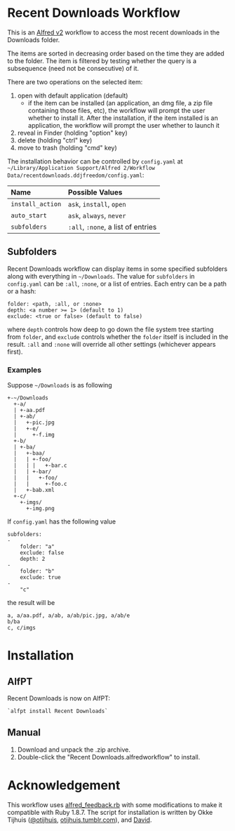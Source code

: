 # Recent Downloads Workflow
This is an [Alfred v2](http://www.alfredapp.com) workflow to access
the most recent downloads in the Downloads folder.

The items are sorted in decreasing order based on the time they
are added to the folder. The item is filtered by testing whether
the query is a subsequence (need not be consecutive) of it.

There are two operations on the selected item:

1. open with default application (default)
   - if the item can be installed (an application, an dmg file, a zip
   file containing those files, etc), the workflow will prompt the user
   whether to install it. After the installation, if the item installed
   is an application, the workflow will prompt the user whether to launch
   it
2. reveal in Finder (holding "option" key)
3. delete (holding "ctrl" key)
4. move to trash (holding "cmd" key)

The installation behavior can be controlled by `config.yaml` at
`~/Library/Application Support/Alfred 2/Workflow Data/recentdownloads.ddjfreedom/config.yaml`:

| Name | Possible Values |
|:-----|:----------------|
| `install_action` | `ask`, `install`, `open` |
| `auto_start` | `ask`, `always`, `never`|
| `subfolders` | `:all`, `:none`, a list of entries |

## Subfolders
Recent Downloads workflow can display items in some specified subfolders along with everything in `~/Downloads`. The value for `subfolders` in `config.yaml` can be `:all`, `:none`, or a list of entries. Each entry can be a path or a hash:

```no-highlight
folder: <path, :all, or :none>
depth: <a number >= 1> (default to 1)
exclude: <true or false> (default to false)
```
where `depth` controls how deep to go down the file system tree starting from `folder`, and `exclude` controls whether the `folder` itself is included in the result. `:all` and `:none` will override all other settings (whichever appears first).

### Examples
Suppose `~/Downloads` is as following
```no-highlight
+-~/Downloads
  +-a/
  | +-aa.pdf
  | +-ab/
  |   +-pic.jpg
  |   +-e/
  |     +-f.img
  +-b/
  | +-ba/
  |   +-baa/
  |   | +-foo/
  |   | |   +-bar.c
  |   | +-bar/
  |   |   +-foo/
  |   |     +-foo.c
  |   +-bab.xml
  +-c/
    +-imgs/
      +-img.png
```
If `config.yaml` has the following value
```no-highlight
subfolders:
-
    folder: "a"
    exclude: false
    depth: 2
-
    folder: "b"
    exclude: true
-
	"c"
```
the result will be
```no-highlight
a, a/aa.pdf, a/ab, a/ab/pic.jpg, a/ab/e
b/ba
c, c/imgs
```
# Installation
## AlfPT
Recent Downloads is now on AlfPT:

    `alfpt install Recent Downloads`

## Manual
1. Download and unpack the .zip archive.
2. Double-click the "Recent Downloads.alfredworkflow" to install.

# Acknowledgement
This workflow uses [alfred_feedback.rb](https://gist.github.com/4555836)
with some modifications to make it compatible with Ruby 1.8.7.
The script for installation is written by Okke Tijhuis ([@otijhuis](https://twitter.com/@otijhuis),
[otijhuis.tumblr.com](http://otijhuis.tumblr.com)), and [David](http://jdfwarrior.tumblr.com).
